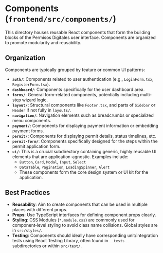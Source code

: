 # Components (`frontend/src/components/`)

This directory houses reusable React components that form the building blocks of the Permisos Digitales user interface. Components are organized to promote modularity and reusability.

## Organization

Components are typically grouped by feature or common UI patterns:

- **`auth/`**: Components related to user authentication (e.g., `LoginForm.tsx`, `RegisterForm.tsx`).
- **`dashboard/`**: Components specifically for the user dashboard area.
- **`forms/`**: General form-related components, potentially including multi-step wizard logic.
- **`layout/`**: Structural components like `Footer.tsx`, and parts of `Sidebar` or `Header` if not fully in `layouts/`.
- **`navigation/`**: Navigation elements such as breadcrumbs or specialized menu components.
- **`payment/`**: Components for displaying payment information or embedding payment forms.
- **`permit/`**: Components for displaying permit details, status timelines, etc.
- **`permit-form/`**: Components specifically designed for the steps within the permit application form.
- **`ui/`**: This is a crucial subdirectory containing generic, highly reusable UI elements that are application-agnostic. Examples include:
  - `Button`, `Card`, `Modal`, `Input`, `Select`
  - `DataTable`, `Pagination`, `LoadingSpinner`, `Alert`
  - These components form the core design system or UI kit for the application.

## Best Practices

- **Reusability**: Aim to create components that can be used in multiple places with different props.
- **Props**: Use TypeScript interfaces for defining component props clearly.
- **Styling**: CSS Modules (`*.module.css`) are commonly used for component-level styling to avoid class name collisions. Global styles are in `src/styles/`.
- **Testing**: Components should ideally have corresponding unit/integration tests using React Testing Library, often found in `__tests__` subdirectories or within `src/test/`.
